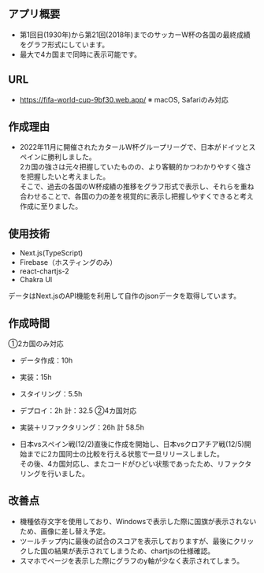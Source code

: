 ## アプリ概要
- 第1回目(1930年)から第21回(2018年)までのサッカーW杯の各国の最終成績をグラフ形式にしています。
- 最大で4カ国まで同時に表示可能です。

## URL
- https://fifa-world-cup-9bf30.web.app/
※ macOS, Safariのみ対応

## 作成理由
- 2022年11月に開催されたカタールW杯グループリーグで、日本がドイツとスペインに勝利しました。  
2カ国の強さは元々把握していたものの、より客観的かつわかりやすく強さを把握したいと考えました。  
そこで、過去の各国のW杯成績の推移をグラフ形式で表示し、それらを重ね合わせることで、各国の力の差を視覚的に表示し把握しやすくできると考え作成に至りました。

## 使用技術
- Next.js(TypeScript)
- Firebase（ホスティングのみ）
- react-chartjs-2
- Chakra UI

データはNext.jsのAPI機能を利用して自作のjsonデータを取得しています。

## 作成時間
①2カ国のみ対応
- データ作成：10h
- 実装：15h
- スタイリング：5.5h
- デプロイ：2h
計：32.5
②4カ国対応
- 実装＋リファクタリング：26h
計 58.5h

- 日本vsスペイン戦(12/2)直後に作成を開始し、日本vsクロアチア戦(12/5)開始までに2カ国同士の比較を行える状態で一旦リリースしました。  
その後、4カ国対応し、またコードがひどい状態であったため、リファクタリングを行いました。  

## 改善点
- 機種依存文字を使用しており、Windowsで表示した際に国旗が表示されないため、画像に差し替え予定。
- ツールチップ内に最後の試合のスコアを表示しておりますが、最後にクリックした国の結果が表示されてしまうため、chartjsの仕様確認。
- スマホでページを表示した際にグラフのy軸が少なく表示されてしまう。
